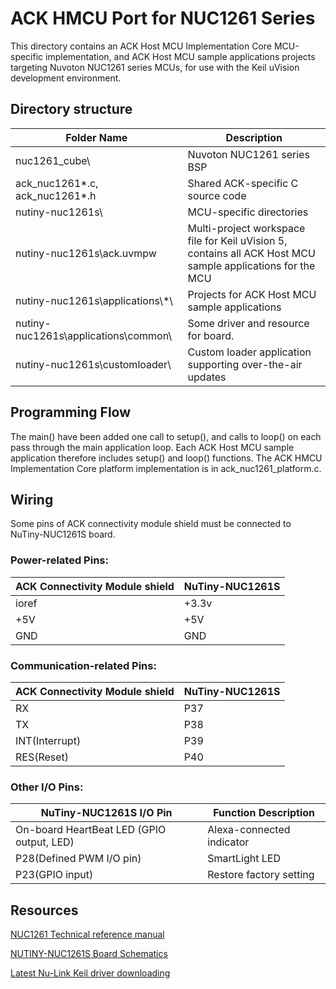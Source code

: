 # ACK HMCU Port for NUC1261 Series

This directory contains an ACK Host MCU Implementation Core MCU-specific implementation, and ACK Host MCU
sample applications projects targeting Nuvoton NUC1261 series MCUs, for use with
the Keil uVision development environment.

## Directory structure

| Folder Name | Description |
|-|-|
| nuc1261_cube\                  |  Nuvoton NUC1261 series BSP |
| ack_nuc1261*.c, ack_nuc1261*.h |  Shared ACK-specific C source code |
| nutiny-nuc1261s\                 |  MCU-specific directories |
| nutiny-nuc1261s\ack.uvmpw        |  Multi-project workspace file for Keil uVision 5, contains all ACK Host MCU sample applications for the MCU |
| nutiny-nuc1261s\applications\\*\      | Projects for ACK Host MCU sample applications |
| nutiny-nuc1261s\applications\common\  | Some driver and resource for board. |
| nutiny-nuc1261s\customloader\    | Custom loader application supporting over-the-air updates |

## Programming Flow

The main() have been added one call to setup(), and calls to loop() on each pass through the main application loop. Each ACK Host MCU sample application therefore includes setup() and loop() functions. The ACK HMCU Implementation Core platform implementation is in ack_nuc1261_platform.c.

## Wiring

Some pins of ACK connectivity module shield must be connected to NuTiny-NUC1261S board.

### Power-related Pins:

| ACK Connectivity Module shield | NuTiny-NUC1261S |
|-|-|
| ioref | +3.3v |
| +5V | +5V |
| GND | GND |

### Communication-related Pins:

| ACK Connectivity Module shield | NuTiny-NUC1261S |
|-|-|
| RX | P37 |
| TX | P38 |
| INT(Interrupt) | P39 |
| RES(Reset) | P40 |

### Other I/O Pins:

|  NuTiny-NUC1261S I/O Pin | Function Description |
|-|-|
| On-board HeartBeat LED (GPIO output, LED) | Alexa-connected indicator |
| P28(Defined PWM I/O pin) | SmartLight LED |
| P23(GPIO input) | Restore factory setting |

## Resources

[NUC1261 Technical reference manual]()

[NUTINY-NUC1261S Board Schematics]()

[Latest Nu-Link Keil driver downloading](https://www.nuvoton.com/opencms/resource-download.jsp?tp_GUID=SW0520101208200142)
